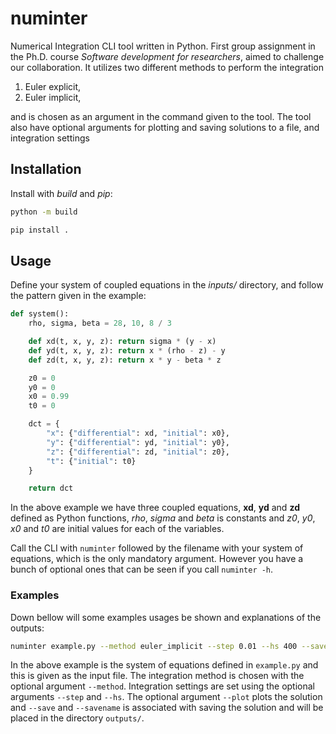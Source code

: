 # numinter
Numerical Integration CLI tool written in Python. First group assignment in the 
Ph.D. course *Software development for researchers*, aimed to challenge our 
collaboration. It utilizes two different methods to perform the integration

1. Euler explicit,
2. Euler implicit,

and is chosen as an argument in the command given to the tool. The tool also
have optional arguments for plotting and saving solutions to a file, and integration
settings


## Installation 
Install with *build* and *pip*:

```bash
python -m build
```

```bash
pip install .
```

## Usage

Define your system of coupled equations in the *inputs/* directory, and follow the pattern
given in the example:

```python
def system():
    rho, sigma, beta = 28, 10, 8 / 3

    def xd(t, x, y, z): return sigma * (y - x)
    def yd(t, x, y, z): return x * (rho - z) - y
    def zd(t, x, y, z): return x * y - beta * z

    z0 = 0
    y0 = 0
    x0 = 0.99
    t0 = 0

    dct = {
        "x": {"differential": xd, "initial": x0},
        "y": {"differential": yd, "initial": y0},
        "z": {"differential": zd, "initial": z0},
        "t": {"initial": t0}
    }

    return dct
```
In the above example we have three coupled equations, **xd**, **yd** and **zd** defined 
as Python functions, *rho*, *sigma* and *beta* is constants and *z0*, *y0*, *x0* and *t0*
are initial values for each of the variables. 

Call the CLI with `numinter` followed by the filename with your system of equations, which 
is the only mandatory argument. However you have a bunch of optional ones that can be seen 
if you call `numinter -h`.

### Examples

Down bellow will some examples usages be shown and explanations of the outputs:

```bash
numinter example.py --method euler_implicit --step 0.01 --hs 400 --save --plot --savename example.csv
```

In the above example is the system of equations defined in `example.py` and this is given as 
the input file. The integration method is chosen with the optional argument `--method`. Integration
settings are set using the optional arguments `--step` and `--hs`. The optional argument `--plot` 
plots the solution and `--save` and `--savename` is associated with saving the solution and will 
be placed in the directory `outputs/`.
